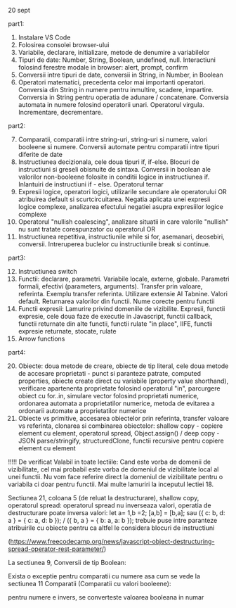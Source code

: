 20 sept

part1:

1. Instalare VS Code
2. Folosirea consolei browser-ului
3. Variabile, declarare, initializare, metode de denumire a variabilelor
4. Tipuri de date: Number, String, Boolean, undefined, null. Interactiuni folosind ferestre modale in browser: alert, prompt, confirm 
5. Conversii intre tipuri de date, conversii in String, in Number, in Boolean
6. Operatori matematici, precedenta celor mai importanti operatori. Conversia din String in numere pentru inmultire, scadere, impartire. Conversia in String pentru operatia de adunare / concatenare. Conversia automata in numere folosind operatorii unari. Operatorul virgula. Incrementare, decrementare.

part2:

7. Comparatii, comparatii intre string-uri, string-uri si numere, valori booleene si numere. Conversii automate pentru comparatii intre tipuri diferite de date
8. Instructiunea decizionala, cele doua tipuri if, if-else. Blocuri de instructiuni si greseli obisnuite de sintaxa. Conversii in boolean ale valorilor non-booleene folosite in conditii logice in instructiunea if. Inlantuiri de instructiuni if - else. Operatorul ternar
9. Expresii logice, operatori logici, utilizarile secundare ale operatorului OR atribuirea default si scurtcircuitarea. Negatia aplicata unei expresii logice complexe, analizarea efectului negatiei asupra expresiilor logice complexe
10. Operatorul "nullish coalescing", analizare situatii in care valorile "nullish" nu sunt tratate corespunzator cu operatorul OR
11. Instructiunea repetitiva, instructiunile while si for, asemanari, deosebiri, conversii. Intreruperea buclelor cu instructiunile break si continue.

part3:

12. Instructiunea switch
13. Functii: declarare, parametri. Variabile locale, externe, globale. Parametri formali, efectivi (parameters, arguments). Transfer prin valoare, referinta. Exemplu transfer referinta. Utilizare extensie AI Tabnine. Valori default. Returnarea valorilor din functii. Nume corecte pentru functii
18. Functii expresii: Lamurire privind domeniile de vizibilite. Expresii, functii expresie, cele doua faze de executie in Javascript, functii callback, functii returnate din alte functii, functii rulate "in place", IIFE, functii expresie returnate, stocate, rulate
19. Arrow functions


 part4: 
 
 20. Obiecte: doua metode de creare, obiecte de tip literal, cele doua metode de accesare proprietati - punct si paranteze patrate, computed properties, obiecte create direct cu variabile (property value shorthand), verificare apartenenta proprietate folosind operatorul "in", parcurgere obiect cu for..in, simulare vector folosind proprietati numerice, ordonarea automata a proprietatilor numerice, metoda de evitarea a ordonarii automate a proprietatilor numerice
 21. Obiecte vs primitive, accesarea obiectelor prin referinta, transfer valoare vs referinta, clonarea si combinarea obiectelor: shallow copy - copiere element cu element, operatorul spread,  Object.assign() / deep copy - JSON parse/stringify, structuredClone, functii recursive pentru copiere element cu element




!!!!!
De verificat
Valabil in toate lectiile: Cand este vorba de domenii de vizibilitate, cel mai probabil este vorba de domeniul de vizibilitate local al unei functii. Nu vom face referire direct la domeniul de vizibilitate pentru o variabila ci doar pentru functii. Mai multe lamuriri la inceputul lectiei 18.

Sectiunea 21, coloana 5 (de reluat la destructurare), shallow copy, operatorul spread: operatorul spread nu inverseaza valori, operatia de destructurare poate inversa valori: let a= 1,b =2;  [a,b] = [b,a];  sau   ({ c: b, d: a } = { c: a, d: b }); /  ({ b, a } = { b: a, a: b });  trebuie puse intre paranteze atribuirile cu obiecte pentru ca altfel le considera blocuri de instructiuni

(https://www.freecodecamp.org/news/javascript-object-destructuring-spread-operator-rest-parameter/)


La sectiunea 9, Conversii de tip Boolean:

Exista o exceptie pentru comparatii cu numere asa cum se vede la sectiunea 11 Comparatii (Comparatii cu valori booleene):

pentru numere  e invers, se converteste valoarea booleana in numar
